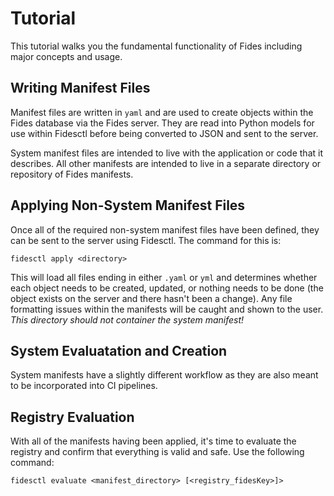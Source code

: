 # Tutorial

This tutorial walks you the fundamental functionality of Fides including major concepts and usage.

## Writing Manifest Files

Manifest files are written in `yaml` and are used to create objects within the Fides database via the Fides server. They are read into Python models for use within Fidesctl before being converted to JSON and sent to the server.

System manifest files are intended to live with the application or code that it describes. All other manifests are intended to live in a separate directory or repository of Fides manifests.

## Applying Non-System Manifest Files

Once all of the required non-system manifest files have been defined, they can be sent to the server using Fidesctl. The command for this is:

`fidesctl apply <directory>`

This will load all files ending in either `.yaml` or `yml` and determines whether each object needs to be created, updated, or nothing needs to be done (the object exists on the server and there hasn't been a change). Any file formatting issues within the manifests will be caught and shown to the user. _This directory should not container the system manifest!_

## System Evaluatation and Creation

System manifests have a slightly different workflow as they are also meant to be incorporated into CI pipelines.

## Registry Evaluation

With all of the manifests having been applied, it's time to evaluate the registry and confirm that everything is valid and safe. Use the following command:

`fidesctl evaluate <manifest_directory> [<registry_fidesKey>]>`
